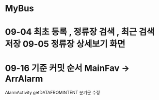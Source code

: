 # MyBus
09-04 최초 등록 , 정류장 검색 , 최근 검색 저장
09-05 정류장 상세보기 화면 
==============================

09-16 기준 커밋 순서
MainFav -> ArrAlarm
==============================
AlarmActivity getDATAFROMINTENT 분기문 수정
